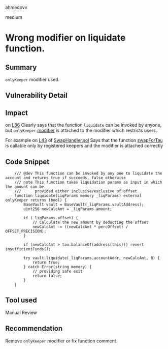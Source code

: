 ahmedovv

medium

# Wrong modifier on liquidate function.

## Summary

```onlyKeeper``` modifier used.

## Vulnerability Detail

## Impact

on [L86](https://github.com/sherlock-audit/2023-03-taurus/blob/main/taurus-contracts/contracts/LiquidationBot/LiquidationBot.sol#L86) Clearly says that the function ```liquidate``` can be invoked by anyone, but ```onlyKeeper``` [modifier](https://github.com/sherlock-audit/2023-03-taurus/blob/main/taurus-contracts/contracts/LiquidationBot/LiquidationBot.sol#L89) is attached to the modifier which restricts users.

For example on [L43](https://github.com/sherlock-audit/2023-03-taurus/blob/main/taurus-contracts/contracts/Vault/SwapHandler.sol#L43) of [SwapHandler.sol](https://github.com/sherlock-audit/2023-03-taurus/blob/main/taurus-contracts/contracts/Vault/SwapHandler.sol) Says that the function [swapForTau](https://github.com/sherlock-audit/2023-03-taurus/blob/main/taurus-contracts/contracts/Vault/SwapHandler.sol#L45) is callable only by registered keepers and the modifier is attached correctly

## Code Snippet

```solidity
    /// @dev This function can be invoked by any one to liquidate the account and returns true if succeeds, false otherwise
    /// note This function takes liquidation params as input in which the amount can be
    ///      provided either inclusive/exclusive of offset
    function liquidate(LiqParams memory _liqParams) external onlyKeeper returns (bool) {
        BaseVault vault = BaseVault(_liqParams.vaultAddress);
        uint256 newCalcAmt = _liqParams.amount;

        if (_liqParams.offset) {
            // Calculate the new amount by deducting the offset
            newCalcAmt -= ((newCalcAmt * percOffset) / OFFSET_PRECISION);
        }

        if (newCalcAmt > tau.balanceOf(address(this))) revert insufficientFunds();

        try vault.liquidate(_liqParams.accountAddr, newCalcAmt, 0) {
            return true;
        } catch Error(string memory) {
            // providing safe exit
            return false;
        }
    }
```

## Tool used

Manual Review

## Recommendation

Remove ```onlyKeeper``` modifier or fix function comment.
